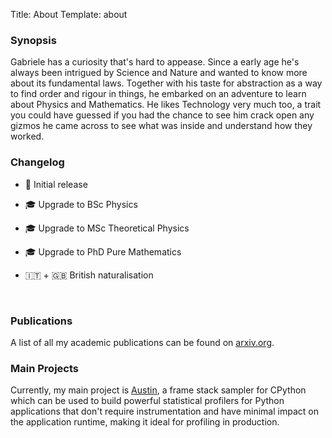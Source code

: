 Title: About
Template: about


### Synopsis

Gabriele has a curiosity that's hard to appease. Since a early age he's always
been intrigued by Science and Nature and wanted to know more about its
fundamental laws. Together with his taste for abstraction as a way to find order
and rigour in things, he embarked on an adventure to learn about Physics and
Mathematics. He likes Technology very much too, a trait you could have guessed
if you had the chance to see him crack open any gizmos he came across to see
what was inside and understand how they worked.


### Changelog

<div id="timeline-content">
  <ul class="timeline">
    <li class="event" data-date="1987">
      <p>👶 Initial release</p>
    </li>
    <li class="event" data-date="2009">
      <p>🎓 Upgrade to BSc Physics</p>
    </li>
    <li class="event" id="date" data-date="2011">
      <p>🎓 Upgrade to MSc Theoretical Physics</p>
    </li>
    <li class="event" data-date="2016">
      <p>🎓 Upgrade to PhD Pure Mathematics<p/>
    </li>
		<li class="event" data-date="2019">
      <p>🇮🇹 + 🇬🇧 British naturalisation<p/>
			<br/>
    </li>

  </ul>
</div>



### Publications

A list of all my academic publications can be found on
[arxiv.org](https://arxiv.org/a/tornetta_g_1.html).


### Main Projects

Currently, my main project is [Austin](https://github.com/P403n1x87/austin), a
frame stack sampler for CPython which can be used to build powerful statistical
profilers for Python applications that don't require instrumentation and have
minimal impact on the application runtime, making it ideal for profiling in
production.
